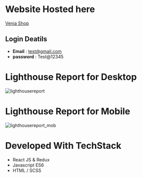 # Website Hosted here

[Venia Shop](https://sudeshna-awale.github.io/capstone)

## Login Deatils

* **Email** : test@gmail.com
* **password** : Test@12345

# Lighthouse Report for Desktop
![lighthousereport](https://user-images.githubusercontent.com/105719897/180747656-2e4324d0-1316-47dc-a186-350e626808bd.png)
&nbsp;
&nbsp;

# Lighthouse Report for Mobile
![lighthousereport_mob](https://user-images.githubusercontent.com/105719897/180748103-ec0b9cd4-b79a-4307-97a5-262017447bbe.png)
&nbsp;
&nbsp;

# Developed With TechStack

* React JS & Redux
* Javascript ES6
* HTML / SCSS


